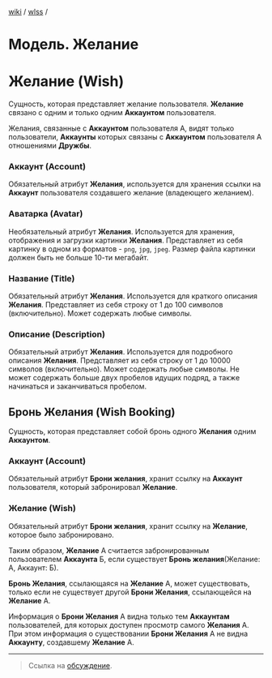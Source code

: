 [wiki](../../README.md) / [wlss](./index.md) /


# Модель. Желание


# Желание (Wish)

Сущность, которая представляет желание пользователя. **Желание** связано с одним и только одним **Аккаунтом** пользователя.

Желания, связанные с **Аккаунтом** пользователя А, видят только пользователи, **Аккаунты** которых связаны с **Аккаунтом** пользователя А отношениями **Дружбы**.


### Аккаунт (Account)

Обязательный атрибут **Желания**, используется для хранения ссылки на **Аккаунт** пользователя создавшего желание (владеющего желанием).


### Аватарка (Avatar)

Необязательный атрибут **Желания**. Используется для хранения, отображения и загрузки картинки **Желания**. Представляет из себя картинку в одном из форматов - `png`, `jpg`, `jpeg`. Размер файла картинки должен быть не больше 10-ти мегабайт.


### Название (Title)

Обязательный атрибут **Желания**. Используется для краткого описания **Желания**. Представляет из себя строку от 1 до 100 символов (включительно). Может содержать любые символы.


### Описание (Description)

Обязательный атрибут **Желания**. Используется для подробного описания **Желания**.
Представляет из себя строку от 1 до 10000 символов (включительно). Может содержать любые символы. Не может содержать больше двух пробелов идущих подряд, а также начинаться и заканчиваться пробелом.


## Бронь Желания (Wish Booking)

Сущность, которая представляет собой бронь одного **Желания** одним **Аккаунтом**.


### Аккаунт (Account)

Обязательный атрибут **Брони желания**, хранит ссылку на **Аккаунт** пользователя, который забронировал **Желание**.


### Желание (Wish)

Обязательный атрибут **Брони желания**, хранит ссылку на **Желание**, которое было забронировано.


Таким образом, **Желание** А считается забронированным пользователем **Аккаунта** Б, если существует **Бронь желания**(Желание: А, Аккаунт: Б).

**Бронь Желания**, ссылающаяся на **Желание** А, может существовать, только если не существует другой **Брони Желания**, ссылающейся на **Желание** А.

Информация о **Брони Желания** А видна только тем **Аккаунтам** пользователей, для которых доступен просмотр самого **Желания** А. При этом информация о существовании **Брони Желания** А не видна **Аккаунту**, создавшему **Желание** А.

***

> Ссылка на [обсуждение](https://github.com/week-password/wisher/discussions/10).
